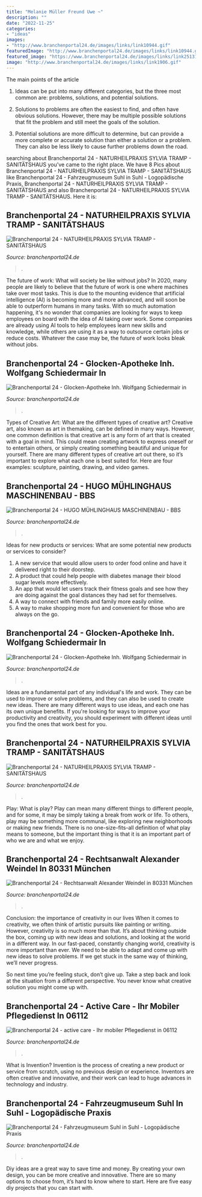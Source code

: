 ```yaml
---
title: "Melanie Müller Freund Uwe ~"
description: ""
date: "2022-11-25"
categories:
- "ideas"
images:
- "http://www.branchenportal24.de/images/links/link10944.gif"
featuredImage: "http://www.branchenportal24.de/images/links/link10944.gif"
featured_image: "https://www.branchenportal24.de/images/links/link251310.png"
image: "http://www.branchenportal24.de/images/links/link1906.gif"
---
```



The main points of the article
1. Ideas can be put into many different categories, but the three most common are: problems, solutions, and potential solutions.
2. Solutions to problems are often the easiest to find, and often have obvious solutions. However, there may be multiple possible solutions that fit the problem and still meet the goals of the solution.

3. Potential solutions are more difficult to determine, but can provide a more complete or accurate solution than either a solution or a problem. They can also be less likely to cause further problems down the road.

	

		
searching about Branchenportal 24 - NATURHEILPRAXIS SYLVIA TRAMP - SANITÄTSHAUS you've came to the right place. We have 8 Pics about Branchenportal 24 - NATURHEILPRAXIS SYLVIA TRAMP - SANITÄTSHAUS like Branchenportal 24 - Fahrzeugmuseum Suhl in Suhl - Logopädische Praxis, Branchenportal 24 - NATURHEILPRAXIS SYLVIA TRAMP - SANITÄTSHAUS and also Branchenportal 24 - NATURHEILPRAXIS SYLVIA TRAMP - SANITÄTSHAUS. Here it is:
		
    
## Branchenportal 24 - NATURHEILPRAXIS SYLVIA TRAMP - SANITÄTSHAUS

<img loading=lazy src="http://www.branchenportal24.de/images/links/link1906.gif" onerror="this.onerror=null;this.src='https://tse3.mm.bing.net/th?id=OIP.3sE_0Yo0M-6ekx57hKiT5gHaHS&amp;pid=15.1';" alt="Branchenportal 24 - NATURHEILPRAXIS SYLVIA TRAMP - SANITÄTSHAUS">

_Source: branchenportal24.de_

>. 

	

The future of work: What will society be like without jobs?
In 2020, many people are likely to believe that the future of work is one where machines take over most tasks. This is due to the mounting evidence that artificial intelligence (AI) is becoming more and more advanced, and will soon be able to outperform humans in many tasks. With so much automation happening, it's no wonder that companies are looking for ways to keep employees on board with the idea of AI taking over work. Some companies are already using AI tools to help employees learn new skills and knowledge, while others are using it as a way to outsource certain jobs or reduce costs. Whatever the case may be, the future of work looks bleak without jobs.

    
## Branchenportal 24 - Glocken-Apotheke Inh. Wolfgang Schiedermair In

<img loading=lazy src="https://www.branchenportal24.de/images/links/link1223.jpg" onerror="this.onerror=null;this.src='https://tse2.mm.bing.net/th?id=OIP.xf5e0dEwwHbBOxclrKeq6gAAAA&amp;pid=15.1';" alt="Branchenportal 24 - Glocken-Apotheke Inh. Wolfgang Schiedermair in">

_Source: branchenportal24.de_

>. 

	

Types of Creative Art: What are the different types of creative art?
Creative art, also known as art in themaking, can be defined in many ways. However, one common definition is that creative art is any form of art that is created with a goal in mind. This could mean creating artwork to express oneself or to entertain others, or simply creating something beautiful and unique for yourself. There are many different types of creative art out there, so it’s important to explore what each one is best suited for. Here are four examples: sculpture, painting, drawing, and video games.

    
## Branchenportal 24 - HUGO MÜHLINGHAUS MASCHINENBAU - BBS

<img loading=lazy src="https://www.branchenportal24.de/images/links/link251310.png" onerror="this.onerror=null;this.src='https://tse1.mm.bing.net/th?id=OIP.5z5h8iINilUjc9cr4otsEAAAAA&amp;pid=15.1';" alt="Branchenportal 24 - HUGO MÜHLINGHAUS MASCHINENBAU - BBS">

_Source: branchenportal24.de_

>. 

	

Ideas for new products or services: What are some potential new products or services to consider?
1. A new service that would allow users to order food online and have it delivered right to their doorstep.
2. A product that could help people with diabetes manage their blood sugar levels more effectively.
3. An app that would let users track their fitness goals and see how they are doing against the goal distances they had set for themselves.
4. A way to connect with friends and family more easily online.
5. A way to make shopping more fun and convenient for those who are always on the go.

    
## Branchenportal 24 - Glocken-Apotheke Inh. Wolfgang Schiedermair In

<img loading=lazy src="https://www.branchenportal24.de/images/links/link3851.gif" onerror="this.onerror=null;this.src='https://tse3.mm.bing.net/th?id=OIP.b3jhotwj-k_3IhPFwxSzVgHaIC&amp;pid=15.1';" alt="Branchenportal 24 - Glocken-Apotheke Inh. Wolfgang Schiedermair in">

_Source: branchenportal24.de_

>. 

	

Ideas are a fundamental part of any individual's life and work. They can be used to improve or solve problems, and they can also be used to create new ideas. There are many different ways to use ideas, and each one has its own unique benefits. If you're looking for ways to improve your productivity and creativity, you should experiment with different ideas until you find the ones that work best for you.

    
## Branchenportal 24 - NATURHEILPRAXIS SYLVIA TRAMP - SANITÄTSHAUS

<img loading=lazy src="http://www.branchenportal24.de/images/links/link10944.gif" onerror="this.onerror=null;this.src='https://tse2.mm.bing.net/th?id=OIP.3Tww-SIxaidB_lhAVmUqZwAAAA&amp;pid=15.1';" alt="Branchenportal 24 - NATURHEILPRAXIS SYLVIA TRAMP - SANITÄTSHAUS">

_Source: branchenportal24.de_

>. 

	

Play: What is play?
Play can mean many different things to different people, and for some, it may be simply taking a break from work or life. To others, play may be something more communal, like exploring new neighborhoods or making new friends. There is no one-size-fits-all definition of what play means to someone, but the important thing is that it is an important part of who we are and what we enjoy.

    
## Branchenportal 24 - Rechtsanwalt Alexander Weindel In 80331 München

<img loading=lazy src="https://www.branchenportal24.de/images/links/link8177.gif" onerror="this.onerror=null;this.src='https://tse2.mm.bing.net/th?id=OIP.J1rVmEn27cgT64qcE8ijSAAAAA&amp;pid=15.1';" alt="Branchenportal 24 - Rechtsanwalt Alexander Weindel in 80331 München">

_Source: branchenportal24.de_

>. 

	

Conclusion: the importance of creativity in our lives
When it comes to creativity, we often think of artistic pursuits like painting or writing.  However, creativity is so much more than that. It’s about thinking outside the box, coming up with new ideas and solutions, and looking at the world in a different way.
In our fast-paced, constantly changing world, creativity is more important than ever. We need to be able to adapt and come up with new ideas to solve problems. If we get stuck in the same way of thinking, we’ll never progress.

So next time you’re feeling stuck, don’t give up. Take a step back and look at the situation from a different perspective. You never know what creative solution you might come up with.

    
## Branchenportal 24 - Active Care - Ihr Mobiler Pflegedienst In 06112

<img loading=lazy src="https://www.branchenportal24.de/images/links/link247879.png" onerror="this.onerror=null;this.src='https://tse1.mm.bing.net/th?id=OIP.Xl_PGJjjaAgHzvmzKzcKuQAAAA&amp;pid=15.1';" alt="Branchenportal 24 - active care - Ihr mobiler Pflegedienst in 06112">

_Source: branchenportal24.de_

>. 

	

What is Invention?
Invention is the process of creating a new product or service from scratch, using no previous design or experience. Inventors are often creative and innovative, and their work can lead to huge advances in technology and industry.

    
## Branchenportal 24 - Fahrzeugmuseum Suhl In Suhl - Logopädische Praxis

<img loading=lazy src="https://www.branchenportal24.de/images/links/link7078.gif" onerror="this.onerror=null;this.src='https://tse2.mm.bing.net/th?id=OIP.T_4EUfEbveRtsk6VW4-0AAHaFk&amp;pid=15.1';" alt="Branchenportal 24 - Fahrzeugmuseum Suhl in Suhl - Logopädische Praxis">

_Source: branchenportal24.de_

>. 

	

Diy ideas are a great way to save time and money. By creating your own design, you can be more creative and innovative. There are so many options to choose from, it’s hard to know where to start. Here are five easy diy projects that you can start with.

